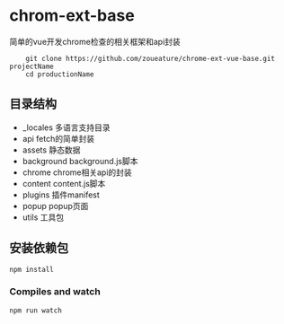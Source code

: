 # chrom-ext-base

简单的vue开发chrome检查的相关框架和api封装
```shell
    git clone https://github.com/zoueature/chrome-ext-vue-base.git projectName
    cd productionName
```
## 目录结构
* _locales 多语言支持目录
* api fetch的简单封装
* assets 静态数据
* background background.js脚本
* chrome chrome相关api的封装
* content content.js脚本
* plugins 插件manifest
* popup popup页面
* utils 工具包


## 安装依赖包
```
npm install
```

### Compiles and watch
```
npm run watch
```